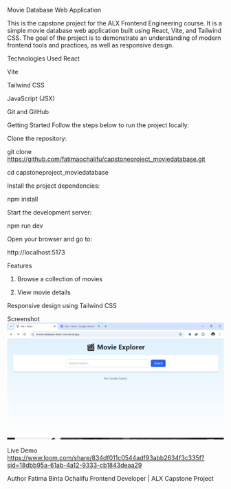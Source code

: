 Movie Database Web Application

This is the capstone project for the ALX Frontend Engineering course. It is a simple movie database web application built using React, Vite, and Tailwind CSS. The goal of the project is to demonstrate an understanding of modern frontend tools and practices, as well as responsive design.

Technologies Used
React

Vite

Tailwind CSS

JavaScript (JSX)

Git and GitHub

Getting Started
Follow the steps below to run the project locally:

Clone the repository:

git clone https://github.com/fatimaochalifu/capstoneproject_moviedatabase.git

cd capstoneproject_moviedatabase

Install the project dependencies:

npm install

Start the development server:

npm run dev

Open your browser and go to:

http://localhost:5173

Features
1. Browse a collection of movies

2. View movie details

Responsive design using Tailwind CSS

Screenshot
![alt text](image.png)


Live Demo
https://www.loom.com/share/834df011c0544adf93abb2634f3c335f?sid=18dbb95a-61ab-4a12-9333-cb1843deaa29

Author
Fatima Binta Ochalifu
Frontend Developer | ALX Capstone Project